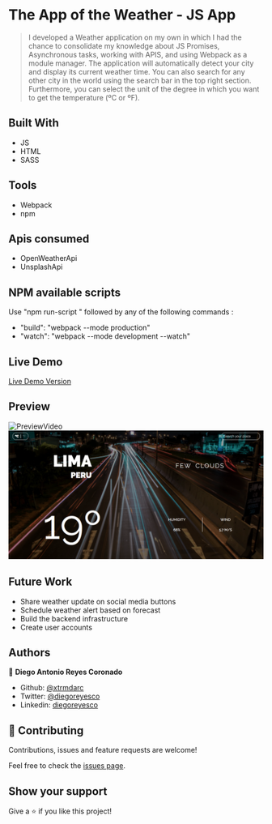 # The App of the Weather - JS App

> I developed a Weather application on my own in which I had the chance to consolidate my knowledge about JS Promises, Asynchronous tasks, working with APIS, and using Webpack as a module manager. The application will automatically detect your city and display its current weather time. You can also search for any other city in the world using the search bar in the top right section. Furthermore, you can select the unit of the degree in which you want to get the temperature (ºC or ºF).

## Built With

- JS
- HTML
- SASS

## Tools

- Webpack
- npm

## Apis consumed
- OpenWeatherApi
- UnsplashApi

## NPM available scripts
Use "npm run-script " followed by any of the following commands : 

- "build": "webpack --mode production"
- "watch": "webpack --mode development --watch"

## Live Demo

[Live Demo Version](https://rawcdn.githack.com/xtrmdarc/weather-app/8ad493eef7012ab03688cb6d512e7db52030ce4d/dist/index.html)

## Preview
![PreviewVideo](https://user-images.githubusercontent.com/40712459/84867116-98878500-b072-11ea-9037-b90fd25a4aeb.gif)
![Preview](./preview.png)

## Future Work

- Share weather update on social media buttons
- Schedule weather alert based on forecast
- Build the backend infrastructure
- Create user accounts

## Authors

👤 **Diego Antonio Reyes Coronado**

- Github: [@xtrmdarc](https://github.com/xtrmdarc)
- Twitter: [@diegoreyesco](https://twitter.com/DiegoAn91629127)
- Linkedin: [diegoreyesco](https://www.linkedin.com/in/diego-reyes-coronado)

## 🤝 Contributing

Contributions, issues and feature requests are welcome!

Feel free to check the [issues page](https://github.com/bren2102/To-do-list/issues).

## Show your support

Give a ⭐️ if you like this project!
